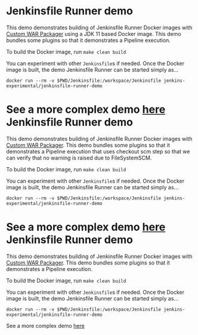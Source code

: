 Jenkinsfile Runner demo
===

This demo demonstrates building of Jenkinsfile Runner Docker images
with [Custom WAR Packager](https://github.com/jenkinsci/custom-war-packager/)
using a JDK 11 based Docker image.
This demo bundles some plugins so that it demonstrates a Pipeline execution.

To build the Docker image, run `make clean build`

You can experiment with other `Jenkinsfile`s if needed.
Once the Docker image is built, the demo Jenkinsfile Runner can be started simply as...

    docker run --rm -v $PWD/Jenkinsfile:/workspace/Jenkinsfile jenkins-experimental/jenkinsfile-runner-demo

See a more complex demo [here](https://github.com/jenkinsci/custom-war-packager/blob/master/demo/jenkinsfile-runner/)
Jenkinsfile Runner demo
===

This demo demonstrates building of Jenkinsfile Runner Docker images
with [Custom WAR Packager](https://github.com/jenkinsci/custom-war-packager/).
This demo bundles some plugins so that it demonstrates a Pipeline execution
that uses checkout scm step so that we can verify that no warning is raised
due to FileSystemSCM.

To build the Docker image, run `make clean build`

You can experiment with other `Jenkinsfile`s if needed.
Once the Docker image is built, the demo Jenkinsfile Runner can be started simply as...

    docker run --rm -v $PWD/Jenkinsfile:/workspace/Jenkinsfile jenkins-experimental/jenkinsfile-runner-demo

See a more complex demo [here](https://github.com/jenkinsci/custom-war-packager/blob/master/demo/jenkinsfile-runner/)
Jenkinsfile Runner demo
===

This demo demonstrates building of Jenkinsfile Runner Docker images
with [Custom WAR Packager](https://github.com/jenkinsci/custom-war-packager/).
This demo bundles some plugins so that it demonstrates a Pipeline execution.

To build the Docker image, run `make clean build`

You can experiment with other `Jenkinsfile`s if needed.
Once the Docker image is built, the demo Jenkinsfile Runner can be started simply as...

    docker run --rm -v $PWD/Jenkinsfile:/workspace/Jenkinsfile jenkins-experimental/jenkinsfile-runner-demo

See a more complex demo [here](https://github.com/jenkinsci/custom-war-packager/blob/master/demo/jenkinsfile-runner/)

